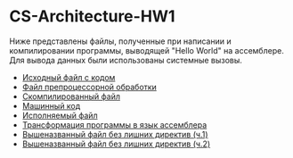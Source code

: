 # CS-Architecture-HW1
Ниже представлены файлы, полученные при написании и компилировании программы, выводящей "Hello World" на ассемблере. 
Для вывода данных были использованы системные вызовы.
- [Исходный файл с кодом](https://github.com/milashkinaa/CS-Architecture-HW1/blob/main/hw1/hw1.c)
- [Файл препроцессорной обработки](https://github.com/milashkinaa/CS-Architecture-HW1/blob/main/hw1/hw1.i)
- [Скомпилированный файл](https://github.com/milashkinaa/CS-Architecture-HW1/blob/main/hw1/hw1.s)
- [Машинный код](https://github.com/milashkinaa/CS-Architecture-HW1/blob/main/hw1/hw1.o)
- [Исполняемый файл](https://github.com/milashkinaa/CS-Architecture-HW1/blob/main/hw1/a.out)
- [Трансформация программы в язык ассемблера](https://github.com/milashkinaa/CS-Architecture-HW1/blob/main/hw1/first)
- [Вышеназванный файл без лишних директив (ч.1)](https://github.com/milashkinaa/CS-Architecture-HW1/blob/main/hw1/second)
- [Вышеназванный файл без лишних директив (ч.2)](https://github.com/milashkinaa/CS-Architecture-HW1/blob/main/hw1/third)
